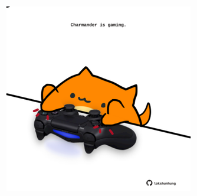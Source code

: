 <!-- built at 21/05/2023, 11:00:53 UTC -->
<p align="center">
  <img width="500" height="500" src="./ReadmeImage.svg">
</p>
